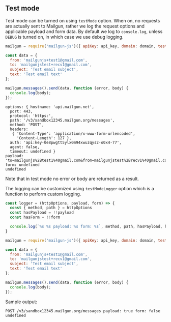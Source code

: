 ## Test mode

Test mode can be turned on using `testMode` option. When on, no requests are actually sent to Mailgun, rather we log the request options and applicable payload and form data. By default we log to `console.log`, unless `DEBUG` is turned on, in which case we use debug logging.

```js
mailgun = require('mailgun-js')({ apiKey: api_key, domain: domain, testMode: true })

const data = {
  from: 'mailgunjs+test1@gmail.com',
  to: 'mailgunjstest+recv1@gmail.com',
  subject: 'Test email subject',
  text: 'Test email text'
};

mailgun.messages().send(data, function (error, body) {
  console.log(body);
});
```

```
options: { hostname: 'api.mailgun.net',
  port: 443,
  protocol: 'https:',
  path: '/v3/sandbox12345.mailgun.org/messages',
  method: 'POST',
  headers:
   { 'Content-Type': 'application/x-www-form-urlencoded',
     'Content-Length': 127 },
  auth: 'api:key-0e8pwgtt5ylx0m94xwuzqys2-o0x4-77',
  agent: false,
  timeout: undefined }
payload: 'to=mailgunjs%2Btest1%40gmail.com&from=mailgunjstest%2Brecv1%40gmail.com&subject=Test%20email%20subject&text=Test%20email%20text'
form: undefined
undefined
```

Note that in test mode no error or body are returned as a result.

The logging can be customized using `testModeLogger` option which is a function to perform custom logging.

```js
const logger = (httpOptions, payload, form) => {
  const { method, path } = httpOptions
  const hasPayload = !!payload
  const hasForm = !!form

  console.log(`%s %s payload: %s form: %s`, method, path, hasPayload, hasForm)
}

mailgun = require('mailgun-js')({ apiKey: api_key, domain: domain, testMode: true, testModeLogger: logger })

const data = {
  from: 'mailgunjs+test1@gmail.com',
  to: 'mailgunjstest+recv1@gmail.com',
  subject: 'Test email subject',
  text: 'Test email text'
};

mailgun.messages().send(data, function (error, body) {
  console.log(body);
});
```

Sample output:

```
POST /v3/sandbox12345.mailgun.org/messages payload: true form: false
undefined
```
